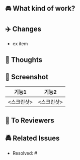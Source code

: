 ## 🚘 What kind of work?

<!-- PR에 대한 전반적인 설명을 적어주세요. -->

## ✈️ Changes

<!-- 작업 내용을 리스트로 작성해주세요. -->

- ex item

## 🎡 Thoughts

<!-- 깊이 고민한 내용을 작성해주세요. -->

## 🚥 Screenshot

<!-- 작업한 화면이 있다면 스크린 샷으로 첨부해주세요. -->

| 기능1 | 기능2 |
| --- | --- |
| <스크린샷> | <스크린샷> |

## 🚖 To Reviewers

<!-- 리뷰어에게 주목했으면 하는 점 or 바라는 점을 적어주세요. -->

## 🚔 Related Issues

<!-- 작업한 이슈번호를 # 뒤에 붙여주세요. 이슈가 닫히는 것을 원치 않는 경우 `Resolved:`를 지워주세요 -->

- Resolved: #
